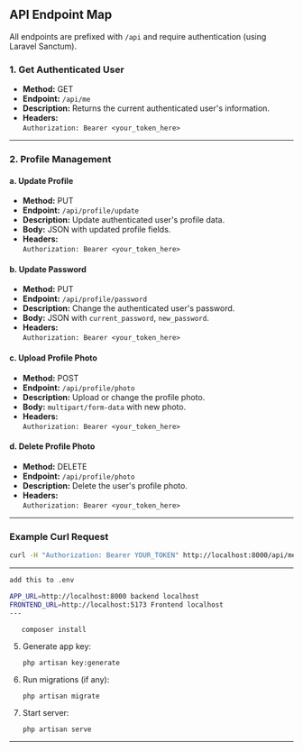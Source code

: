## API Endpoint Map

All endpoints are prefixed with `/api` and require authentication (using Laravel Sanctum).

### 1. Get Authenticated User
- **Method:** GET
- **Endpoint:** `/api/me`
- **Description:** Returns the current authenticated user's information.
- **Headers:**  
  `Authorization: Bearer <your_token_here>`

---

### 2. Profile Management

#### a. Update Profile
- **Method:** PUT
- **Endpoint:** `/api/profile/update`
- **Description:** Update authenticated user's profile data.
- **Body:** JSON with updated profile fields.
- **Headers:**  
  `Authorization: Bearer <your_token_here>`

#### b. Update Password
- **Method:** PUT
- **Endpoint:** `/api/profile/password`
- **Description:** Change the authenticated user's password.
- **Body:** JSON with `current_password`, `new_password`.
- **Headers:**  
  `Authorization: Bearer <your_token_here>`

#### c. Upload Profile Photo
- **Method:** POST
- **Endpoint:** `/api/profile/photo`
- **Description:** Upload or change the profile photo.
- **Body:** `multipart/form-data` with new photo.
- **Headers:**  
  `Authorization: Bearer <your_token_here>`

#### d. Delete Profile Photo
- **Method:** DELETE
- **Endpoint:** `/api/profile/photo`
- **Description:** Delete the user's profile photo.
- **Headers:**  
  `Authorization: Bearer <your_token_here>`

---

### Example Curl Request

```sh
curl -H "Authorization: Bearer YOUR_TOKEN" http://localhost:8000/api/me
```

---

```sh
add this to .env

APP_URL=http://localhost:8000 backend localhost
FRONTEND_URL=http://localhost:5173 Frontend localhost
---

   composer install
   ```
5. Generate app key:
   ```
   php artisan key:generate
   ```
6. Run migrations (if any):
   ```
   php artisan migrate
   ```
7. Start server:
   ```
   php artisan serve
   ```

---